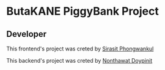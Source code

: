 # ButaKANE PiggyBank Project

## Developer

This frontend's project was creted by <a href='https://shiraf.net' target='_blank'>Sirasit Phongwankul</a>

This backend's project was creted by <a href='https://lysist.shiraf.net' target='_blank'>Nonthawat Doypinit</a>

